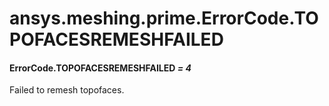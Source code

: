 # ansys.meshing.prime.ErrorCode.TOPOFACESREMESHFAILED



#### ErrorCode.TOPOFACESREMESHFAILED *= 4*

Failed to remesh topofaces.

<!-- !! processed by numpydoc !! -->
